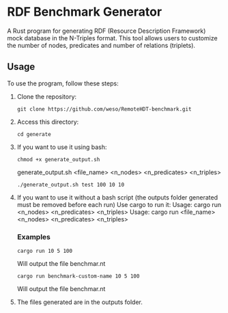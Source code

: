 

# RDF Benchmark Generator

A Rust program for generating RDF (Resource Description Framework) mock database in the N-Triples format. This tool allows users to customize the number of nodes, predicates and number of relations (triplets).

## Usage

To use the program, follow these steps:

1. Clone the repository:
   ```
   git clone https://github.com/weso/RemoteHDT-benchmark.git
   ```
2. Access this directory:
   ```
   cd generate
   ```
3. If you want to use it using bash:
   ```
   chmod +x generate_output.sh
   ```
   generate_output.sh <file_name> <n_nodes> <n_predicates> <n_triples>
   ```
   ./generate_output.sh test 100 10 10
   ```
   

4. If you want to use it without a bash script (the outputs folder generated must be removed before each run)
   Use cargo to run it:
   Usage: cargo run <n_nodes> <n_predicates> <n_triples>
   Usage: cargo run <file_name> <n_nodes> <n_predicates> <n_triples>

   ### Examples
   
   ```
   cargo run 10 5 100
   ```
   Will output the file benchmar.nt

   ```
   cargo run benchmark-custom-name 10 5 100
   ```
   Will output the file benchmar.nt



5. The files generated are in the outputs folder.
